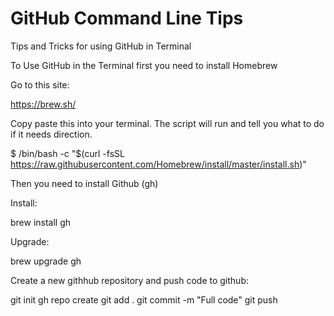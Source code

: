 # GitHub Command Line Tips
 Tips and Tricks for using GitHub in Terminal


To Use GitHub in the Terminal first you need to install Homebrew 

Go to this site:

https://brew.sh/

Copy paste this into your terminal. The script will run and tell you what to do if it needs direction.

 $ /bin/bash -c "$(curl -fsSL https://raw.githubusercontent.com/Homebrew/install/master/install.sh)" 



Then you need to install Github (gh)

Install:

brew install gh

Upgrade:

brew upgrade gh



Create a new githhub repository and push code to github:

git init
gh repo create
git add .
git commit -m "Full code"
git push 